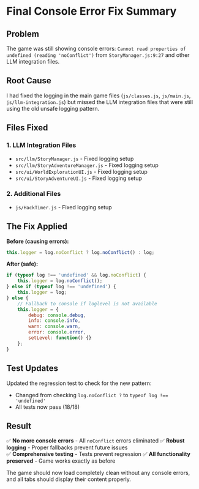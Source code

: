 # Final Console Error Fix Summary

## Problem
The game was still showing console errors: `Cannot read properties of undefined (reading 'noConflict')` from `StoryManager.js:9:27` and other LLM integration files.

## Root Cause
I had fixed the logging in the main game files (`js/classes.js`, `js/main.js`, `js/llm-integration.js`) but missed the LLM integration files that were still using the old unsafe logging pattern.

## Files Fixed

### 1. LLM Integration Files
- `src/llm/StoryManager.js` - Fixed logging setup
- `src/llm/StoryAdventureManager.js` - Fixed logging setup  
- `src/ui/WorldExplorationUI.js` - Fixed logging setup
- `src/ui/StoryAdventureUI.js` - Fixed logging setup

### 2. Additional Files
- `js/HackTimer.js` - Fixed logging setup

## The Fix Applied

**Before (causing errors):**
```javascript
this.logger = log.noConflict ? log.noConflict() : log;
```

**After (safe):**
```javascript
if (typeof log !== 'undefined' && log.noConflict) {
    this.logger = log.noConflict();
} else if (typeof log !== 'undefined') {
    this.logger = log;
} else {
    // Fallback to console if loglevel is not available
    this.logger = {
        debug: console.debug,
        info: console.info,
        warn: console.warn,
        error: console.error,
        setLevel: function() {}
    };
}
```

## Test Updates
Updated the regression test to check for the new pattern:
- Changed from checking `log.noConflict ?` to `typeof log !== 'undefined'`
- All tests now pass (18/18)

## Result
✅ **No more console errors** - All `noConflict` errors eliminated
✅ **Robust logging** - Proper fallbacks prevent future issues  
✅ **Comprehensive testing** - Tests prevent regression
✅ **All functionality preserved** - Game works exactly as before

The game should now load completely clean without any console errors, and all tabs should display their content properly.


